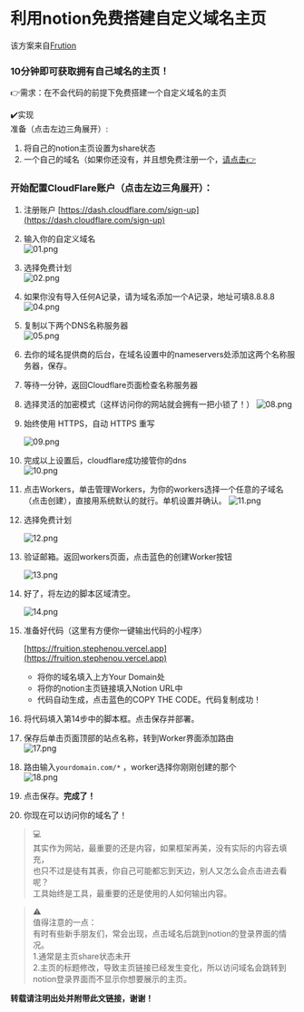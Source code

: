 # 利用notion免费搭建自定义域名主页
该方案来自[Frution](https://fruitionsite.com/771ef38657244c27b9389734a9cbff44/)

### 10分钟即可获取拥有自己域名的主页！

👉需求：在不会代码的前提下免费搭建一个自定义域名的主页

✔️实现  
准备（点击左边三角展开）:  
1. 将自己的notion主页设置为share状态  
2. 一个自己的域名（如果你还没有，并且想免费注册一个，[请点击👉](https://www.notion.so/6317a1b6e622478185a2cb9dff7aada7)  
### 开始配置CloudFlare账户（点击左边三角展开）：  
1. 注册账户 [https://dash.cloudflare.com/sign-up](https://dash.cloudflare.com/sign-up)  
2. 输入你的自定义域名  
![01.png](https://www.notion.so/image/https%3A%2F%2Fs3-us-west-2.amazonaws.com%2Fsecure.notion-static.com%2Fd7561a5f-d8df-4303-97ba-3ff0bd913f8d%2FUntitled.png?table=block&id=4b688cb7-cf4a-4260-9f69-81dd1adbc90f&cache=v2)  
3. 选择免费计划  
![02.png](https://www.notion.so/image/https%3A%2F%2Fs3-us-west-2.amazonaws.com%2Fsecure.notion-static.com%2Fc732e996-769a-4362-be92-f8815c761dc3%2FUntitled.png?table=block&id=6b972bcd-798d-40e3-9c61-2b5fd99e9a86&cache=v2)    
4. 如果你没有导入任何A记录，请为域名添加一个A记录，地址可填8.8.8.8  
![04.png](https://www.notion.so/image/https%3A%2F%2Fs3-us-west-2.amazonaws.com%2Fsecure.notion-static.com%2F4ce6072e-d4e7-43d8-8088-1d0330e458f0%2FUntitled.png?table=block&id=b0caaaeb-43ba-4947-bc90-e64254b3ab2c&cache=v2)  
5. 复制以下两个DNS名称服务器  
![05.png](https://www.notion.so/image/https%3A%2F%2Fs3-us-west-2.amazonaws.com%2Fsecure.notion-static.com%2F72f6b1c5-0226-4d47-bb9c-30d817a5d421%2FUntitled.png?table=block&id=e9a28abc-3e7b-4def-baf8-44d9c766ea15&cache=v2)  
6. 去你的域名提供商的后台，在域名设置中的nameservers处添加这两个名称服务器，保存。
7. 等待一分钟，返回Cloudflare页面检查名称服务器
8. 选择灵活的加密模式（这样访问你的网站就会拥有一把小锁了！） 
![08.png](https://www.notion.so/image/https%3A%2F%2Fs3-us-west-2.amazonaws.com%2Fsecure.notion-static.com%2F2e9b3a65-60a5-4536-8370-aef0818cb955%2FUntitled.png?table=block&id=77d25d17-5335-4606-a9b7-a262f86a1354&cache=v2)

9. 始终使用 HTTPS，自动 HTTPS 重写

    ![09.png](https://www.notion.so/image/https%3A%2F%2Fs3-us-west-2.amazonaws.com%2Fsecure.notion-static.com%2F5a1027d6-e4bf-4a23-9fe4-e0a5cec61db1%2FUntitled.png?table=block&id=0830b8f9-a53b-4206-a6e8-5149868f6819&cache=v2)

10. 完成以上设置后，cloudflare成功接管你的dns  
    ![10.png](https://www.notion.so/image/https%3A%2F%2Fs3-us-west-2.amazonaws.com%2Fsecure.notion-static.com%2F0062a94e-1056-43e7-a179-ed5573ffe099%2FUntitled.png?table=block&id=77c45d6e-1338-4be1-9923-a127d8ac6311&cache=v2)

11. 点击Workers，单击管理Workers，为你的workers选择一个任意的子域名（点击创建），直接用系统默认的就行。单机设置并确认。 
    ![11.png](https://www.notion.so/image/https%3A%2F%2Fs3-us-west-2.amazonaws.com%2Fsecure.notion-static.com%2F34dec507-387a-4ab8-ba05-b6995510e740%2FUntitled.png?table=block&id=2821a58f-faa9-4d89-9c09-169950c76931&cache=v2)

12. 选择免费计划

    ![12.png](https://www.notion.so/image/https%3A%2F%2Fs3-us-west-2.amazonaws.com%2Fsecure.notion-static.com%2Ff8bf34b7-63d4-4069-bfcd-0a5685907de7%2FUntitled.png?table=block&id=ffe094fc-01a7-4dc4-b4f1-ba066f24b87c&cache=v2)

13. 验证邮箱。返回workers页面，点击蓝色的创建Worker按钮

    ![13.png](https://www.notion.so/image/https%3A%2F%2Fs3-us-west-2.amazonaws.com%2Fsecure.notion-static.com%2F295e133a-2cf5-4ddf-80a2-b94a04abfdb4%2FUntitled.png?table=block&id=cb891703-47c2-4fae-8676-f57d6a302431&cache=v2)

14. 好了，将左边的脚本区域清空。

    ![14.png](https://www.notion.so/image/https%3A%2F%2Fs3-us-west-2.amazonaws.com%2Fsecure.notion-static.com%2F98f3b0a1-8f1e-456e-b523-bb8febf5e0ff%2FUntitled.png?table=block&id=5bc0f525-98cc-425a-a470-6eed1ee6438d&cache=v2)

15. 准备好代码（这里有方便你一键输出代码的小程序）

    [https://fruition.stephenou.vercel.app](https://fruition.stephenou.vercel.app)

    - 将你的域名填入上方Your Domain处
    - 将你的notion主页链接填入Notion URL中
    - 代码自动生成，点击蓝色的COPY THE CODE。代码复制成功！
16. 将代码填入第14步中的脚本框。点击保存并部署。
17. 保存后单击页面顶部的站点名称，转到Worker界面添加路由  
![17.png](https://www.notion.so/image/https%3A%2F%2Fs3-us-west-2.amazonaws.com%2Fsecure.notion-static.com%2F61292ae4-5c83-4e32-97ee-355ed0c8f64c%2FUntitled.png?table=block&id=6564c38a-92fb-4980-a876-a4597d9abc70&cache=v2)  
18. 路由输入`yourdomain.com/*` ，worker选择你刚刚创建的那个  
![18.png](https://www.notion.so/image/https%3A%2F%2Fs3-us-west-2.amazonaws.com%2Fsecure.notion-static.com%2Fd6554895-673e-4d9f-aad4-93547dd45957%2FUntitled.png?table=block&id=b3908509-43c6-4459-a37b-2a4254f40e55&cache=v2)  

19. 点击保存。**完成了！**
20. 你现在可以访问你的域名了！


>💻  
>其实作为网站，最重要的还是内容，如果框架再美，没有实际的内容去填充，  
>也只不过是徒有其表，你自己可能都忘到天边，别人又怎么会点击进去看呢？  
>工具始终是工具，最重要的还是使用的人如何输出内容。  

>⚠️  
>值得注意的一点：  
>有时有些新手朋友们，常会出现，点击域名后跳到notion的登录界面的情况。  
>1.通常是主页share状态未开  
>2.主页的标题修改，导致主页链接已经发生变化，所以访问域名会跳转到notion登录界面而不显示你想要展示的主页。  

**转载请注明出处并附带此文链接，谢谢！**
